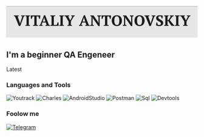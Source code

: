 ![Header](https://github.com/Antonovsky001/Antonovsky001/blob/main/assets/header.png)

## I'm a beginner QA Engeneer 

Latest

### Languages and Tools
![Youtrack](https://img.shields.io/badge/-Youtrack-090909?style=for-the-badge&logo=Youtrack&logoColor=47C5FB)
![Charles](https://img.shields.io/badge/-Charles-090909?style=for-the-badge&logo=Charles&logoColor=F88C00)
![AndroidStudio](https://img.shields.io/badge/-AndroidStudio-090909?style=for-the-badge&logo=AndroidStudio&logoColor=E9D54D)
![Postman](https://img.shields.io/badge/-Postman-090909?style=for-the-badge&logo=Postman&logoColor=E5D3FF)
![Sql](https://img.shields.io/badge/-Sql-090909?style=for-the-badge&logo=mysql&logoColor=6296CC)
![Devtools](https://img.shields.io/badge/-Devtools-090909?style=for-the-badge&logo=Devtools&logoColor=00648B)

### Foolow me
[![Telegram](https://img.shields.io/badge/-Telegram-090909?style=for-the-badge&logo=telegram&logoColor=27A0D9)](https://t.me/antonovsky0012)
